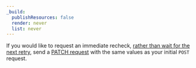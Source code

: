 ```yaml
---
_build:
  publishResources: false
  render: never
  list: never
---
```


If you would like to request an immediate recheck, [rather than wait for the next retry](/ssl/reference/validation-backoff-schedule/), send a [PATCH request](/api/operations/custom-hostname-for-a-zone-edit-custom-hostname) with the same values as your initial `POST` request.

